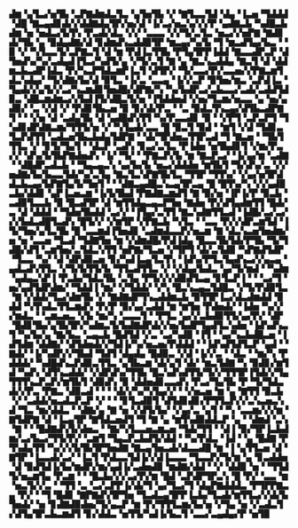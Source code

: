 ▟▆▝▄▜▃▞▅▜▙▝▃▛▇▟▆▟▃▜▃▝▄▜▅▜▙▝▞▝▇▜▃▃▜▟▝▟▄▝▐▃▅▝▜▟▟▟▝▟█▝▇▃▄▟▊▟▞▞▟▟▇▟▄▜▛▞▅▞▟▝▐▞▃▞▅▃▚▞▞▞▛▝▄▟▇▃▙▝▚▟█▃▙▟▆▝▅▝▅▟▃▞▙▜▚▝▛▃▟▞▟▃▝▞▞▝▃▃▃▝▞▞▜▞▃▜▃▝▅▃▞▞▅▛▇▝▇▟▊▟▞▜▙▝▄▝▉▟▄▟▇▞▟▝▊▟▆▟▚▃▟▟▉▜▛▝▆▃▄▞▚▞▙▝▜▝▆▃▟▜▄▞▙▃▝▝▉▝▞▝▚▜▃▃▜▞▃▛▇▃▜▝▟▝▆▝▛▟▐▃▜▜▙▝▛▜▄▜▛▛▐▟▟▝▇▃▃▟▛▃▛▝▟▜▅▟▚▞▚▞▃▟▄▟▐▜▃▞▚▟▜▞▄▝▞▜▞▃▜▝▇▝▄▝▇▃▚▃▟▟▄▝▇▃▜▝▟▝▟▟▆▃▙▃▟▛▐▟▃▝▛▞▚▃▛▜▟▃▆▛▐▃▜▝▟▜▛▞▝▜▞▃▃▞▛▞▃▃▅▞▞▛▇▃▆▜▟▃▚▟▄▞▝▜▞▟▇▞▙▞▟▝▉▜▃▝▐▞▃▝▃▃▄▝▐▞▞▃▛▝▉▜▅▞▆▃▝▃▛▟▐▃▝▜▄▟▞▞▄▜▞▞▃▞▚▃▆▟▊▜▅▟█▞▟▛▇▞▚▝▚▞▙▟▛▃▞▃▙▃▃▞▃▟▞▃▟▟▜▟▉▃▝▟█▃▆▟▆▃▞▞▙▟▐▜▞▟█▃▜▞▅▝▐▜▟▟▅▟▝▞▅▞▜▃▆▞▅▃▃▝▄▝▅▞▄▟▉▞▝▃▝▞▟▝▞▝▛▟▊▜▙▃▅▝▉▝▊▞▟▞▛▃▝▝▃▝▉▟▃▜▚▃▄▞▟▜▙▃▟▛▇▜▝▝▝▞▅▝▟▝▃▟▄▜▙▝▟▝▄▟█▟▚▜▜▝▚▞▛▃▃▟▊▝▉▝▝▞▛▜▝▃▛▃▛▜▝▜▚▟▊▟▛▟▇▃▆▞▜▜▜▞▅▝▞▝▚▜▄▟▞▃▃▝█▝▉▃▜▝▉▟▝▝▆▜▝▞▟▝▜▟▊▃▜▃▛▟▜▜▝▃▟▃▅▜▙▃▙▟▄▜▟▛▇▝▝▟▞▜▛▟▅▃▜▜▛▃▟▝▜▝▇▃▅▝▝▜▙▜▜▜▃▝▞▝▊▜▞▜▄▜▝▝▟▃▛▝▃▟▚▝▊▃▞▃▜▃▝▛▐▟▅▝▅▜▙▟▊▜▝▞▆▞▛▃▞▞▝▟▚▞▙▜▙▛▇▟▅▟▚▝▐▞▝▜▞▝▝▛▇▃▛▞▙▝▆▝▇▃▛▃▞▝▐▞▄▞▆▝▃▟▇▝▝▟█▟▛▃▟▃▙▝▝▜▄▃▄▃▚▝▄▞▙▞▙▝▅▃▞▟▟▟▅▝▆▜▙▜▝▜▞▟▚▞▃▝▞▞▅▟▇▞▙▞▙▃▃▜▟▞▚▞▃▜▄▝▇▃▜▃▚▛▇▜▙▜▃▝▜▜▛▝▜▜▚▞▝▞▄▞▅▜▛▟▟▃▙▃▄▞▙▛▇▜▄▜▞▜▅▜▝▝▝▟▇▃▄▟█▃▚▃▄▜▛▃▄▝█▝█▜▚▞▚▝▞▞▄▟▉▃▙▞▟▟▊▝▄▛▐▃▅▃▆▝▐▞▙▜▙▟▝▛▇▟▇▃▆▟▜▝▇▝▉▞▅▝▐▛▐▞▛▝▉▃▙▝▃▟▉▜▃▃▙▝▉▝█▃▟▜▛▝▟▝▆▜▜▟▄▃▄▃▛▜▅▝▇▟▅▝▛▞▟▜▄▟▆▜▜▝█▟▞▃▝▟▝▟▟▟▝▝▜▟▅▜▙▟▟▝▃▞▞▝▐▜▄▞▃▜▜▝▇▃▚▟▇▜▜▃▟▝▐▟█▞▃▞▃▞▞▞▙▟▃▟█▜▃▟▚▝█▜▞▞▝▞▆▜▛▝▞▛▇▃▙▝▚▜▃▝▝▃▃▝▛▞▞▟▛▃▆▜▟▝▐▜▞▜▅▞▄▜▃▜▙▝█▝▃▃▆▟▐▜▅▟▊▝▃▟▆▟▃▃▛▞▅▃▆▝▇▝▟▃▚▃▅▜▅▟▆▞▅▝▅▝▃▃▅▝▜▃▟▝▜▟▇▜▅▝▆▝▞▟▆▟█▞▛▟▐▟▄▝█▃▃▜▙▜▟▞▛▜▙▝▜▞▜▟█▞▟▜▝▃▆▜▅▞▃▜▟▃▚▜▜▝▅▛▇▞▜▃▅▝▞▜▛▜▝▟▞▃▜▟▉▝▚▛▇▟▜▟▛▝▜▃▃▝▚▞▝▟▝▟▛▟▉▃▅▝▊▞▚▟▐▃▄▜▃▜▚▝▐▟▚▞▛▜▃▜▄▟▚▃▞▞▄▃▄▝▄▟▃▟▚▜▜▃▝▞▜▞▙▜▜▞▙▝▜▜▃▟▜▜▃▝▞▝▞▟▄▞▙▟▃▝▄▞▜▞▆▟▝▝▚▟▆▝▄▟▄▃▚▛▐▝▛▃▙▞▜▟▃▜▙▝▃▜▄▝▛▜▞▞▞▟▉▟▜▃▄▝▊▜▃▛▐▝▝▝▃▞▜▝▅▞▄▟▜▟▛▟▆▞▝▜▟▟▐▝▆▞▝▞▜▟▟▞▝▞▚▝█▃▚▃▄▃▜▟█▃▝▞▜▞▛▟▉▜▃▝▇▝▞▟▟▞▜▃▞▟▆▜▙▝▞▝▇▟▇▟▛▜▚▃▟▟▆▃▙▝▉▜▜▛▐▃▞▟▃▟▆▟▟▝▉▟▟▝▚▜▚▟▃▜▜▃▆▟▚▝▛▞▛▝▉▞▄▞▃▟▟▝▆▝▆▜▅▝▛▟▅▟▞▝▐▟▅▝▚▞▞▞▆▟▃▝▝▃▆▃▅▃▝▞▙▝▆▞▚▝▃▃▃▜▝▝▛▜▃▝▄▞▞▃▙▟▉▜▜▞▄▞▛▞▝▟▛▝█▟▊▜▙▞▄▜▙▜▛▞▚▟▆▃▜▞▙▟▇▟▛▟▞▞▅▞▙▟▛▜▄▟▜▃▚▟▅▝▐▟▚▟▚▃▜▝▚▞▙▞▄▝▇▞▙▃▝▃▄▃▙▝█▟▜▟▝▞▃▝▃▞▚▟▉▝▐▜▝▝▄▞▚▃▙▟█▃▅▝▐▟▜▟▆▝▟▟▇▞▝▟▜▟▅▟▞▞▜▟▐▞▚▞▅▃▅▞▛▟▟▟▝▝▐▟▚▟▜▟▜▃▛▝▄▟▝▝▇▟▞▝▐▞▚▟▛▞▞▜▙▟▝▜▟▜▝▟▄▟▄▝█▟▉▃▝▞▟▝▐▞▞▃▝▝▟▃▝▝▆▞▚▝▛▟▟▟▞▝▚▟█▟▚▃▛▟▉▃▜▜▃▝▄▜▙▃▆▝▟▞▄▜▝▟▞▝▆▃▜▟▇▝▚▝▉▟▊▞▆▜▟▝▚▟▚▝▟▜▚▃▟▟▞▝▞▟▛▟▚▞▜▜▙▝█▃▚▟▚▟▜▜▞▜▞▞▜▜▜▛▐▜▟▞▞▜▄▜▜▜▚▃▛▃▛▞▆▜▙▜▝▟▉▟▚▝▉▝▟▟▅▟▊▃▃▟▚▝▛▃▞▜▄▜▙▝▛▝▜▞▜▟▃▟▞▞▛▃▝▛▇▃▝▟▉▃▟▝▝▝▝▟▞▞▚▞▚▜▄▞▞▝▝▞▅▃▅▝▆▝▄▝▇▜▜▝▉▃▙▝▞▝▃▟▟▞▅▃▟▃▛▃▛▝▞▝▝▝▊▜▃▟▉▜▝▟▜▟▊▟▊▞▛▜▜▃▛▞▞▃▚▃▅▃▚▟▝▜▃▝▆▞▟▟▃▝▝▟▇▞▄▝▇▝▅▝▞▟▜▞▙▞▝▞▄▞▃▝▄▜▝▝▚▝▃▃▆▞▞▞▆▝▇▜▟▛▇▝▟▝▐▃▄▜▛▝▇▜▟▃▅▟▜▝▜▝▇▝▄▝▆▜▚▟▉▟▟▃▛▝▄▝▝▟▆▟▝▃▚▝▇▝▝▝█▟▇▟▚▜▞▟▅▃▝▝▇▞▚▜▃▃▅▃▆▃▅▝▜▟▞▜▜▝▝▟▐▝▉▞▜▛▐▃▙▟▆▞▃▞▙▃▞▜▜▞▛▞▝▃▆▜▝▜▄▃▛▃▙▟▜▞▟▟▝▝▚▞▛▟▃▝▐▟▝▝▄▝█▟▇▝▛▜▚▟▄▜▜▝▚▞▞▞▙▜▙▜▛▜▅▟▇▝▇▃▄▜▅▃▟▞▟▃▃▟█▝▆▝▐▝▄▜▜▃▅▝▟▝▇▜▛▝▐▃▃▟▞▃▞▝▐▃▜▝▛▟▃▃▜▟▐▞▞▟▐▃▃▃▝▜▃▃▛▞▜▞▆▝▄▝▊▃▟▟▅▝▟▝▉▟▜▟▐▞▙▞▆▟▛▞▆▞▄▟▐▞▃▟▅▟▉▝▆▟▇▞▟▟▝▝▞▝▟▟▉▝▅▝▝▜▜▟▜▞▅▃▆▜▄▝▛▃▆▝▝▝█▃▙▞▞▞▃▞▛▞▆▝█▟▝▃▛▟▛▜▛▃▚▝█▝▛▞▝▃▃▝▆▝▅▃▜▞▞▃▝▝▜▜▝▃▝▃▞▃▛▛▐▞▟▞▜▝▄▞▜▃▞▜▝▟▄▛▇▟▟▟▃▝▛▜▛▛▇▃▄▝▛▞▝▝▜▝█▟▊▝▇▛▇▟▚▜▛▜▅▝▜▃▟▃▄▜▛▛▐▃▙▞▜▃▟▞▆▜▜▃▞▞▟▞▙▜▅▟▞▝▅▝▊▟▇▟▉▟▅▞▜▞▄▃▛▝▆▝▛▞▜▜▜▃▆▞▙▞▅▝▞▜▄▝▅▝▞▃▟▃▜▞▟▜▄▜▛▃▙▃▆▟▜▝▊▞▟▟▃▝▅▜▜▞▚▟▐▞▙▃▜▝▃▃▞▃▄▟▄▞▛▝▅▜▉
